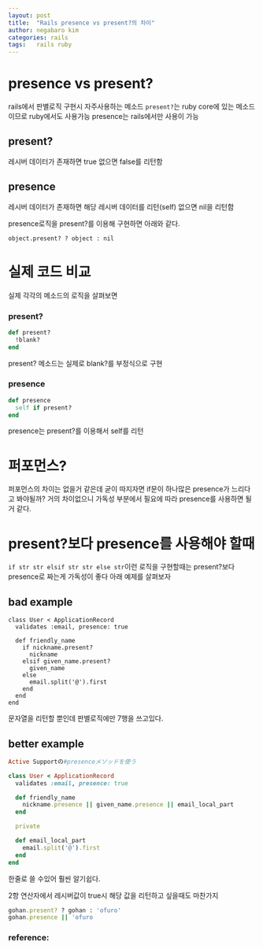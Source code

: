 ```yaml
---
layout: post
title:  "Rails presence vs present?의 차이"
author: negabaro kim
categories: rails
tags:	rails ruby
---
```



# presence vs present?

rails에서 판별로직 구현시 자주사용하는 메소드
`present?`는 ruby core에 있는 메소드이므로 ruby에서도 사용가능
presence는 rails에서만 사용이 가능


## present? 

레시버 데이터가 존재하면 true 없으면 false를 리턴함

## presence

레시버 데이터가 존재하면 해당 레시버 데이터를 리턴(self) 없으면 nil을 리턴함

presence로직을 present?를  이용해 구현하면 아래와 같다.

```object.present? ? object : nil```


# 실제 코드 비교

실제 각각의 메소드의 로직을 살펴보면

### present?

```ruby
def present?
  !blank?
end
```

present? 메소드는 실제로 blank?를 부정식으로 구현

### presence

```ruby
def presence
  self if present?
end
```

presence는 present?를 이용해서 self를 리턴


# 퍼포먼스?

퍼포먼스의 차이는 없을거 같은데 굳이 따지자면 if문이 하나많은 presence가 느리다고 봐야될까?
거의 차이없으니 가독성 부분에서 필요에 따라 presence를 사용하면 될거 같다.



# present?보다 presence를 사용해야 할때

`if str str elsif str str else str`이런 로직을 구현할때는 present?보다 presence로 짜는게 가독성이 좋다
아래 예제를 살펴보자



## bad example

```
class User < ApplicationRecord
  validates :email, presence: true

  def friendly_name
    if nickname.present?
      nickname
    elsif given_name.present?
      given_name
    else
      email.split('@').first
    end
  end
end
```

문자열을 리턴할 뿐인데 판별로직에만 7행을 쓰고있다.

## better example


```ruby
Active Supportの#presenceメソッドを使う

class User < ApplicationRecord
  validates :email, presence: true

  def friendly_name
    nickname.presence || given_name.presence || email_local_part
  end

  private

  def email_local_part
    email.split('@').first
  end
end
```

한줄로 쓸 수있어 훨씬 알기쉽다.

2항 연산자에서 레시버값이 true시 해당 값을 리턴하고 싶을때도 마찬가지

```ruby
gohan.present? ? gohan : 'ofuro'
gohan.presence || 'ofuro
```




### reference:

[reference]: https://www.techscore.com/blog/2012/12/25/activesupport-%E3%81%AE%E4%BE%BF%E5%88%A9%E3%83%A1%E3%82%BD%E3%83%83%E3%83%89-try-blank-present-presence/
[reference2]: https://qiita.com/kmagai/items/d23995dc769024beed61
[reference3]: https://techracho.bpsinc.jp/hachi8833/2018_09_27/62326


